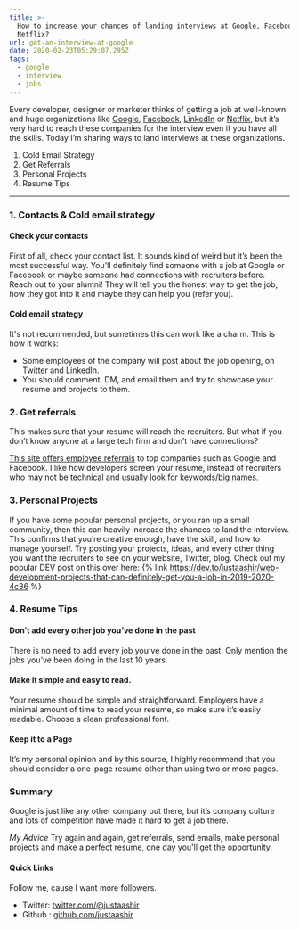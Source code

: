```yaml
---
title: >-
  How to increase your chances of landing interviews at Google, Facebook,
  Netflix?
url: get-an-interview-at-google
date: 2020-02-23T05:29:07.295Z
tags:
  - google
  - interview
  - jobs
---
```

Every developer, designer or marketer thinks of getting a job at well-known and huge organizations like [Google](https://careers.google.com/), [Facebook](https://www.facebook.com/careers/), [LinkedIn](https://careers.linkedin.com/) or [Netflix](https://jobs.netflix.com/), but it’s very hard to reach these companies for the interview even if you have all the skills. Today I’m sharing ways to land interviews at these organizations.

1. Cold Email Strategy
2. Get Referrals
3. Personal Projects
4. Resume Tips

---

### 1. Contacts & Cold email strategy

#### Check your contacts
First of all, check your contact list. It sounds kind of weird but it’s been the most successful way. You'll definitely find someone with a job at Google or Facebook or maybe someone had connections with recruiters before.
Reach out to your alumni! They will tell you the honest way to get the job, how they got into it and maybe they can help you (refer you).

#### Cold email strategy
It's not recommended, but sometimes this can work like a charm. This is how it works:
- Some employees of the company will post about the job opening, on [Twitter](twitter.com) and LinkedIn.
- You should comment, DM, and email them and try to showcase your resume and projects to them.

### 2. Get referrals
This makes sure that your resume will reach the recruiters. But what if you don’t know anyone at a large tech firm and don’t have connections?

[This site offers employee referrals](https://www.rooftopslushie.com/) to top companies such as Google and Facebook. I like how developers screen your resume, instead of recruiters who may not be technical and usually look for keywords/big names. 

### 3. Personal Projects
If you have some popular personal projects, or you ran up a small community, then this can heavily increase the chances to land the interview.
This confirms that you’re creative enough, have the skill, and how to manage yourself. Try posting your projects, ideas, and every other thing you want the recruiters to see on your website, Twitter, blog.
Check out my popular DEV post on this over here:
{% link https://dev.to/justaashir/web-development-projects-that-can-definitely-get-you-a-job-in-2019-2020-4c36 %}


### 4. Resume Tips

#### Don’t add every other job you’ve done in the past
There is no need to add every job you’ve done in the past. Only mention the jobs you’ve been doing in the last 10 years.

#### Make it simple and easy to read.
Your resume should be simple and straightforward. Employers have a minimal amount of time to read your resume, so make sure it’s easily readable. Choose a clean professional font.

#### Keep it to a Page
It’s my personal opinion and by this source, I highly recommend that you should consider a one-page resume other than using two or more pages.

### Summary
 Google is just like any other company out there, but it’s company culture and lots of competition have made it hard to get a job there.

*My Advice*
Try again and again, get referrals, send emails, make personal projects and make a perfect resume, one day you'll get the opportunity.


#### Quick Links
Follow me, cause I want more followers.
 - Twitter: [twitter.com/@justaashir](twitter.com/justaashir)
 - Github : [github.com/justaashir](github.com/justaashir)


